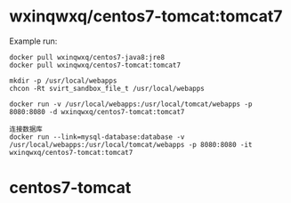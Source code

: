 # wxinqwxq/centos7-tomcat:tomcat7

Example run:

    docker pull wxinqwxq/centos7-java8:jre8
    docker pull wxinqwxq/centos7-tomcat:tomcat7

    mkdir -p /usr/local/webapps
    chcon -Rt svirt_sandbox_file_t /usr/local/webapps

    docker run -v /usr/local/webapps:/usr/local/tomcat/webapps -p 8080:8080 -d wxinqwxq/centos7-tomcat:tomcat7

    连接数据库
    docker run --link=mysql-database:database -v /usr/local/webapps:/usr/local/tomcat/webapps -p 8080:8080 -it wxinqwxq/centos7-tomcat:tomcat7
# centos7-tomcat
